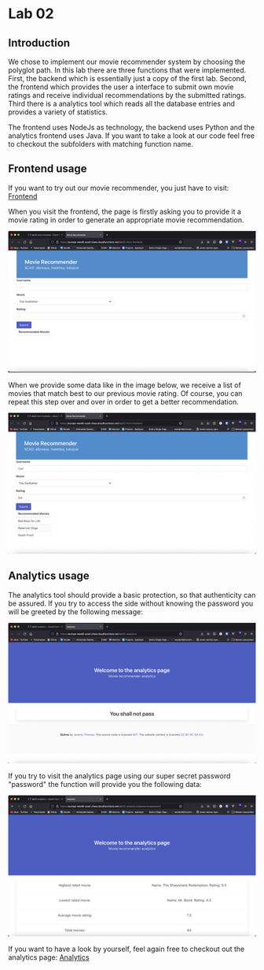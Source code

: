 # Lab 02

## Introduction

We chose to implement our movie recommender system by choosing the polyglot path. In this lab there are three functions that were implemented. First, the backend which is essentially just a copy of the first lab. Second, the frontend which provides the user a interface to submit own movie ratings and receive individual recommendations  by the submitted ratings. Third there is a analytics tool which reads all the database entries and provides a variety of statistics.

The frontend uses NodeJs as technology, the backend uses Python and the analytics frontend uses Java. If you want to take a look at our code feel free to checkout the subfolders with matching function name.

## Frontend usage

If you want to try out our movie recommender, you just have to visit: [Frontend](https://europe-west6-scad-zhaw.cloudfunctions.net/lab02-form-frontend)

When you visit the frontend, the page is firstly asking you to provide it a movie rating in order to generate an appropriate movie recommendation. 

![frontend](./imgs/frontend.png)

When we provide some data like in the image below, we receive a list of movies that match best to our previous movie rating. Of course, you can repeat this step over and over in order to get a better recommendation.

![frontend1](./imgs/frontend1.png)

## Analytics usage

The analytics tool should provide a basic protection, so that authenticity can be assured. If you try to access the side without knowing the password you will be greeted by the following message:

![analytics1](./imgs/analytics.png)

If you try to visit the analytics page using our super secret password "password" the function will provide you the following data:

![frontend1](./imgs/analytics1.png)

If you want to have a look by yourself, feel again free to checkout out the analytics page: [Analytics](https://europe-west6-scad-zhaw.cloudfunctions.net/lab02-analytics)